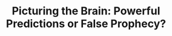 ---
title: "Picturing the Brain: Powerful Predictions or False Prophecy?"
project_id: 
conf_date: 2004-02-06
conference_id: ""
presenters:
   - peter_bandettini
summary: "<p>National Academy of Sciences, Washington DC</p>"
file: /assets/presentations/T148.ppt
filename: T148.ppt
layout: presentation
---